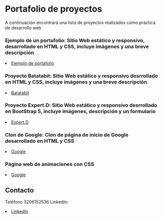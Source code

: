 # Portafolio de proyectos

A continuación encontrará una lista de proyectos realizados como práctica de desarrollo web

### Ejemplo de un portafolio: Sitio Web estático y responsivo, desarrollado en HTML y CSS, incluye imágenes y una breve descripción

<li><a href="https://jairoduenas.github.io/portafolio-ejemplo/">Ejemplo de portafolio</a></li>

### Proyecto Batatabit: Sitio Web estático y responsivo desrrollado en HTML y CSS, incluye imágenes y una breve descripción

<li><a href="https://jairoduenas.github.io/ProyectoBatatabit/">Batatabit</a></li>

### Proyecto Expert.D: Sitio Web estático y responsivo desrrollado en BootStrap 5, incluye imágenes, descripción y un formulario
<li><a href="https://jairoduenas.github.io/bootStrap5-ejemplo/">Expert.D</a></li>

### Clon de Google: Clon de página de inicio de Google desarrollado en HTML y CSS
<li><a href="https://jairoduenas.github.io/clon-google/">Google</a></li>

### Página web de animaciones con CSS

<li><a href="https://jairoduenas.github.io/Animation-Bunny/">Google</a></li>

## Contacto
Teléfono 3206152536
LinkedIn: <li><a href="https://www.linkedin.com/in/jhondueñas">LinkedIn</a></li>
